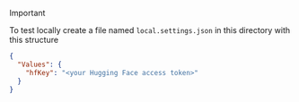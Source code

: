 > [!IMPORTANT]
> To test locally create a file named `local.settings.json` in this directory with this structure
>
> ```json
> {
>   "Values": {
>     "hfKey": "<your Hugging Face access token>"
>   }
> }
> ```
